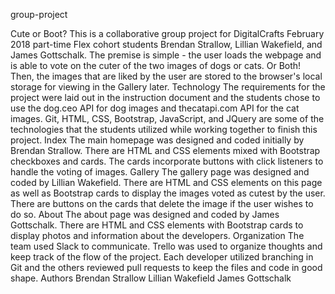 group-project



Cute or Boot?
This is a collaborative group project for DigitalCrafts February 2018 part-time Flex cohort students Brendan Strallow, Lillian Wakefield, and James Gottschalk. The premise is simple - the user loads the webpage and is able to vote on the cuter of the two images of dogs or cats. Or Both! Then, the images that are liked by the user are stored to the browser's local storage for viewing in the Gallery later.
Technology
The requirements for the project were laid out in the instruction document and the students chose to use the dog.ceo API for dog images and thecatapi.com API for the cat images. Git, HTML, CSS, Bootstrap, JavaScript, and JQuery are some of the technologies that the students utilized while working together to finish this project.
Index
The main homepage was designed and coded initially by Brendan Strallow. There are HTML and CSS elements mixed with Bootstrap checkboxes and cards. The cards incorporate buttons with click listeners to handle the voting of images.
Gallery
The gallery page was designed and coded by Lillian Wakefield. There are HTML and CSS elements on this page as well as Bootstrap cards to display the images voted as cutest by the user. There are buttons on the cards that delete the image if the user wishes to do so.
About
The about page was designed and coded by James Gottschalk. There are HTML and CSS elements with Bootstrap cards to display photos and information about the developers.
Organization
The team used Slack to communicate. Trello was used to organize thoughts and keep track of the flow of the project. Each developer utilized branching in Git and the others reviewed pull requests to keep the files and code in good shape.
Authors
Brendan Strallow Lillian Wakefield James Gottschalk
